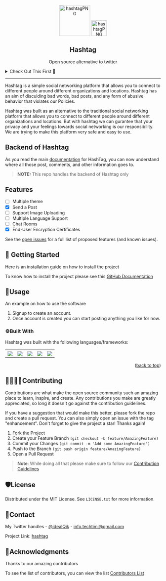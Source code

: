 <div align="center">

<img src="https://33333.cdn.cke-cs.com/kSW7V9NHUXugvhoQeFaf/images/331ffcc2d23a57ec5e08dfc793153cef90fac094a952ed45.png" alt="hashtagPNG" width="100px" height="100px">
<img src="https://33333.cdn.cke-cs.com/kSW7V9NHUXugvhoQeFaf/images/895c2a7d8c467d8ca4c38c4ff4240d6c565a87666f181ddb.png" alt="hashtagPNG" width="50px" height="50px">

</div>

<div align="center">

## Hashtag 

<p>
Open source alternative to twitter
</p>
</div>

<details>
<summary>Check Out This First 🧐</summary>

<ol>
<li>

[view original documentation](https://github.com/creative-tutorials/hashtag#readme)

</li>
</ol>

</details>

---

Hashtag is a simple social networking platform that allows you to connect to different people around different organizations and locations. Hashtag has an aim of disculding bad words, bad posts, and any form of abusive behavior that violates our Policies.

Hashtag was built as an alternative to the traditional social networking platform that allows you to connect to different people around different organizations and locations. But with hashtag we can gurantee that your privacy and your feelings towards social networking is our responsibility. We are trying to make this platform very safe and easy to use.


## Backend of Hashtag

As you read the main [documentation](https://github.com/creative-tutorials/hashtag-backend#readme) for HashTag, you can now understand where all those post, comments, and other information goes to.

> **NOTE:** This repo handles the backend of Hashtag only


## Features

- [ ] Multiple theme
- [x] Send a Post
- [ ] Support Image Uploading
- [ ] Multiple Language Support
- [ ] Chat Rooms
- [x] End-User Encryption Certificates

See the [open issues](https://github.com/creative-tutorials/hashtag/issues) for a full list of proposed features (and known issues).

## 📣 Getting Started
Here is an installation guide on how to install the project

To know how to install the project please see this [GitHub Documentation](https://github.com/creative-tutorials/hashtag#getting-started)

## 🔭Usage
An example on how to use the software

1. Signup to create an account.
2. Once account is created you can start posting anything you like for now.

### ⚙Built With

Hashtag was built with the following languages/frameworks:

<table>
<tr>
<th>

<a href="https://reactjs.org/">

<img src="https://shields.io/badge/React-2A3143?logo=react&style=for-the-badge" />

</th>

<th>

<a href="https://expressjs.com/">

<img src="https://shields.io/badge/Express-2A3143?logo=express&style=for-the-badge" />

</a>
</th>

<th>

<a href="https://nodejs.org/">

<img src="https://shields.io/badge/Nodejs-2A3143?logo=node.js&style=for-the-badge" />

</a>
</th>

<th>

<a href="https://firebase.google.com/">

<img src="https://shields.io/badge/Firebase-2A3143?logo=firebase&style=for-the-badge" />

</a>
</th>

<th>

<a href="https://www.mongodb.com/">

<img src="https://shields.io/badge/MongoDB-2A3143?logo=mongodb&style=for-the-badge" />

</a>
</th>

</tr>
</table>

<p align="right">(<a href="#readme-top">back to top</a>)</p>

## 👨‍👩‍👧‍👦Contributing

Contributions are what make the open source community such an amazing place to learn, inspire, and create. Any contributions you make are greatly appreciated, so long it doesn't go against the contribution guidelines.

If you have a suggestion that would make this better, please fork the repo and create a pull request. You can also simply open an issue with the tag "enhancement". Don't forget to give the project a star! Thanks again!

1. Fork the Project
2. Create your Feature Branch `(git checkout -b feature/AmazingFeature)`
3. Commit your Changes `(git commit -m 'Add some AmazingFeature')`
4. Push to the Branch `(git push origin feature/AmazingFeature)`
5. Open a Pull Request

> **Note**: While doing all that please make sure to follow our [Contribution Guidelines](https://github.com/creative-tutorials/hashtag/blob/master/CONTRIBUTING.md)

## 🛡License
Distributed under the MIT License. See `LICENSE.txt` for more information.

## 📩Contact
My Twitter handles - [@idealQik](https://twitter.com/IdealQik) - info.techtimi@gmail.com

Project Link: [hashtag](https://github.com/creative-tutorials/hashtag)

<!-- ACKNOWLEDGMENTS -->
## 🤝Acknowledgments

Thanks to our amazing contributors

To see the list of contributors, you can view the list [Contributors List](https://github.com/creative-tutorials/hashtag#Acknowledgments)